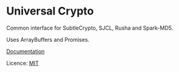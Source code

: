 # Universal Crypto

Common interface for SubtleCrypto, SJCL, Rusha and Spark-MD5.

Uses ArrayBuffers and Promises.

[Documentation](doc/crypto.md)

Licence: [MIT](https://opensource.org/licenses/MIT)
